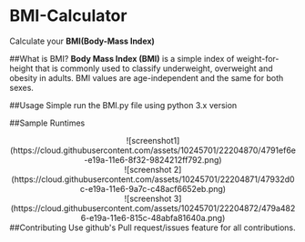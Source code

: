 # BMI-Calculator
Calculate your <b>BMI(Body-Mass Index)</b>

##What is BMI?
<b>Body Mass Index (BMI)</b> is a simple index of weight-for-height that is commonly used to classify underweight, 
overweight and obesity in adults. BMI values are age-independent and the same for both sexes.

##Usage
Simple run the BMI.py file using python 3.x version

##Sample Runtimes
<center>![screenshot1](https://cloud.githubusercontent.com/assets/10245701/22204870/4791ef6e-e19a-11e6-8f32-9824212ff792.png)<br>
![screenshot 2](https://cloud.githubusercontent.com/assets/10245701/22204871/47932d0c-e19a-11e6-9a7c-c48acf6652eb.png)<br>
![screenshot 3](https://cloud.githubusercontent.com/assets/10245701/22204872/479a4826-e19a-11e6-815c-48abfa81640a.png)</center>
##Contributing
Use github's Pull request/issues feature for all contributions.
